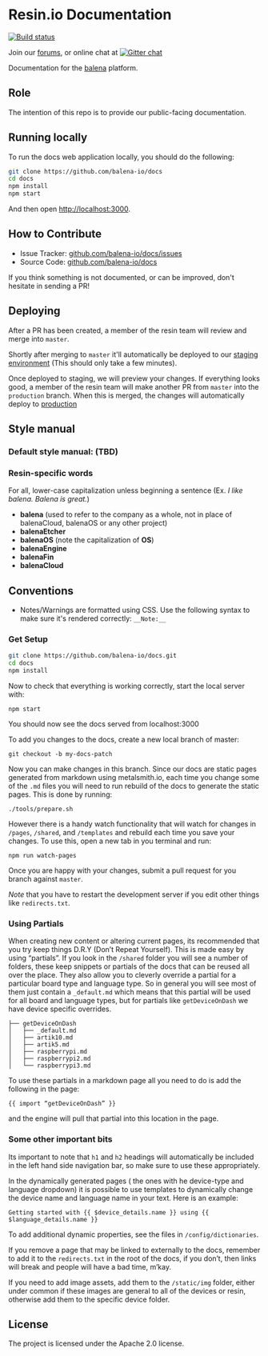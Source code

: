 Resin.io Documentation
======================

[![Build status](https://ci.appveyor.com/api/projects/status/qbsivehgnq0vyrrb?svg=true)](https://ci.appveyor.com/project/fedealconada/resin-docs)

Join our [forums](https://forums.balena.io/), or online chat at [![Gitter chat](https://badges.gitter.im/resin-io/chat.png)](https://gitter.im/resin-io/chat)

Documentation for the [balena](https://balena.io/) platform.

Role
----

The intention of this repo is to provide our public-facing documentation.


Running locally
---------------

To run the docs web application locally, you should do the following:

```sh
git clone https://github.com/balena-io/docs
cd docs
npm install
npm start
```
And then open [http://localhost:3000](http://localhost:3000).

How to Contribute
----------

- Issue Tracker: [github.com/balena-io/docs/issues](https://github.com/balena-io/docs/issues)
- Source Code: [github.com/balena-io/docs](https://github.com/balena-io/docs)

If you think something is not documented, or can be improved, don't hesitate in sending a PR!


Deploying
----------

After a PR has been created, a member of the resin team will review and merge into `master`.

Shortly after merging to `master` it'll automatically be deployed to our [staging environment](https://docs.resinstaging.io/) (This should only take a few minutes).

Once deployed to staging, we will preview your changes. If everything looks good, a member of the resin team will make another PR from `master` into the `production` branch. When this is merged, the changes will automatically deploy to [production](https://balena.io/docs)

Style manual
----------

### Default style manual: (TBD)

### Resin-specific words
For all, lower-case capitalization unless beginning a sentence (Ex. *I like balena. Balena is great.*)
* **balena** (used to refer to the company as a whole, not in place of balenaCloud, balenaOS or any other project)
* **balenaEtcher**
* **balenaOS** (note the capitalization of **OS**)
* **balenaEngine**
* **balenaFin**
* **balenaCloud**

Conventions
-----------
- Notes/Warnings are formatted using CSS. Use the following syntax to make sure it's rendered correctly: `__Note:__`

### Get Setup

```sh
git clone https://github.com/balena-io/docs.git
cd docs
npm install
```
Now to check that everything is working correctly, start the local server with:
```
npm start
```
You should now see the docs served from localhost:3000

To add you changes to the docs, create a new local branch of master:
```
git checkout -b my-docs-patch
```
Now you can make changes in this branch. Since our docs are static pages generated from markdown using metalsmith.io,  each time you change some of the `.md` files you will need to run rebuild of the docs to generate the static pages. This is done by running:
```
./tools/prepare.sh
```
However there is a handy watch functionality that will watch for changes in `/pages`, `/shared`, and `/templates` and rebuild each time you save your changes. To use this, open a new tab in you terminal and run:
```
npm run watch-pages
```
Once you are happy with your changes, submit a pull request for you branch against `master`.

_Note_ that you have to restart the development server if you edit other things like `redirects.txt`.

### Using Partials

When creating new content or altering current pages, its recommended that you try keep things D.R.Y (Don’t Repeat Yourself). This is made easy by using “partials”. If you look in the `/shared` folder you will see a number of folders, these keep snippets or partials of the docs that can be reused all over the place. They also allow you to cleverly override a partial for a particular board type and language type. So in general you will see most of them just contain a `_default.md` which means that this partial will be used for all board and language types, but for partials like `getDeviceOnDash` we have device specific overrides.

```
├── getDeviceOnDash
│   ├── _default.md
│   ├── artik10.md
│   ├── artik5.md
│   ├── raspberrypi.md
│   ├── raspberrypi2.md
│   └── raspberrypi3.md
```

To use these partials in a markdown page all you need to do is add the following in the page:
```
{{ import “getDeviceOnDash” }}
```
and the engine will pull that partial into this location in the page.

### Some other important bits

Its important to note that `h1` and `h2` headings will automatically be included in the left hand side navigation bar, so make sure to use these appropriately.

In the dynamically generated pages ( the ones with he device-type and language dropdown) it is possible to use templates to dynamically change the device name and language name in your text. Here is an example:
```
Getting started with {{ $device_details.name }} using {{ $language_details.name }}
```
To add additional dynamic properties, see the files in `/config/dictionaries`.

If you remove a page that may be linked to externally to the docs, remember to add it to the `redirects.txt` in the root of the docs, if you don’t, then links will break and people will have a bad time, m’kay.

If you need to add image assets, add them to the `/static/img` folder, either under common if these images are general to all of the devices or resin, otherwise add them to the specific device folder.

License
-------

The project is licensed under the Apache 2.0 license.
